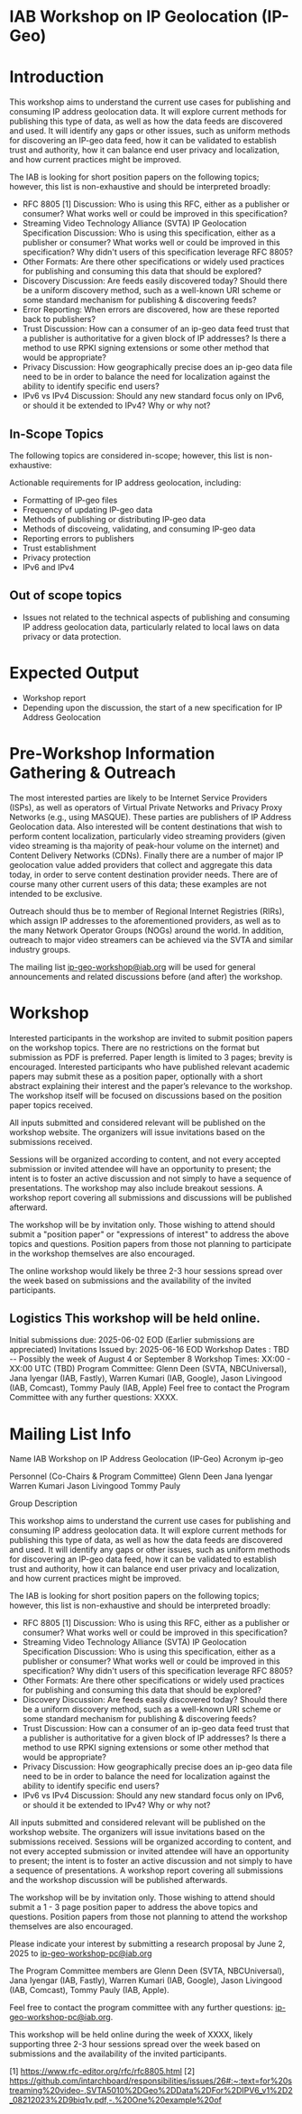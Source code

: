 # IAB Workshop on IP Geolocation (IP-Geo)

# Introduction

This workshop aims to understand the current use cases for publishing and consuming IP address geolocation data. It will explore current methods for publishing this type of data, as well as how the data feeds are discovered and used. It will identify any gaps or other issues, such as uniform methods for discovering an IP-geo data feed, how it can be validated to establish trust and authority, how it can balance end user privacy and localization, and how current practices might be improved. 

The IAB is looking for short position papers on the following topics; however, this list is non-exhaustive and should be interpreted broadly:
* RFC 8805 [1] Discussion: Who is using this RFC, either as a publisher or consumer? What works well or could be improved in this specification?
* Streaming Video Technology Alliance (SVTA) IP Geolocation Specification Discussion: Who is using this specification, either as a publisher or consumer? What works well or could be improved in this specification? Why didn't users of this specification leverage RFC 8805?
* Other Formats: Are there other specifications or widely used practices for publishing and consuming this data that should be explored?
* Discovery Discussion: Are feeds easily discovered today? Should there be a uniform discovery method, such as a well-known URI scheme or some standard mechanism for publishing & discovering feeds?
* Error Reporting: When errors are discovered, how are these reported back to publishers?
* Trust Discussion: How can a consumer of an ip-geo data feed trust that a publisher is authoritative for a given block of IP addresses? Is there a method to use RPKI signing extensions or some other method that would be appropriate?
* Privacy Discussion: How geographically precise does an ip-geo data file need to be in order to balance the need for localization against the ability to identify specific end users?
* IPv6 vs IPv4 Discussion: Should any new standard focus only on IPv6, or should it be extended to IPv4? Why or why not?

## In-Scope Topics
The following topics are considered in-scope; however, this list is non-exhaustive:

Actionable requirements for IP address geolocation, including:
* Formatting of IP-geo files
* Frequency of updating IP-geo data
* Methods of publishing or distributing IP-geo data
* Methods of discoveing, validating, and consuming IP-geo data
* Reporting errors to publishers
* Trust establishment
* Privacy protection
* IPv6 and IPv4 

## Out of scope topics

* Issues not related to the technical aspects of publishing and consuming IP address geolocation data, particularly related to local laws on data privacy or data protection.

# Expected Output

* Workshop report
* Depending upon the discussion, the start of a new specification for IP Address Geolocation

# Pre-Workshop Information Gathering & Outreach

The most interested parties are likely to be Internet Service Providers (ISPs), as well as operators of Virtual Private Networks and Privacy Proxy Networks (e.g., using MASQUE). These parties are publishers of IP Address Geolocation data. Also interested will be content destinations that wish to perform content localization, particularly video streaming providers (given video streaming is tha majority of peak-hour volume on the internet) and Content Delivery Networks (CDNs). Finally there are a number of major IP geolocation value added providers that collect and aggregate this data today, in order to serve content destination provider needs. There are of course many other current users of this data; these examples are not intended to be exclusive. 

Outreach should thus be to member of Regional Internet Registries (RIRs), which assign IP addresses to the aforementioned providers, as well as to the many Network Operator Groups (NOGs) around the world. In addition, outreach to major video streamers can be achieved via the SVTA and similar industry groups. 

The mailing list ip-geo-workshop@iab.org will be used for general announcements and related discussions before (and after) the workshop.

# Workshop

Interested participants in the workshop are invited to submit position papers on the workshop topics. There are no restrictions on the format but submission as PDF is preferred. Paper length is limited to 3 pages; brevity is encouraged. Interested participants who have published relevant academic papers may submit these as a position paper, optionally with a short abstract explaining their interest and the paper’s relevance to the workshop. The workshop itself will be focused on discussions based on the position paper topics received.

All inputs submitted and considered relevant will be published on the workshop website. The organizers will issue invitations based on the submissions received. 

Sessions will be organized according to content, and not every accepted submission or invited attendee will have an opportunity to present; the intent is to foster an active discussion and not simply to have a sequence of presentations. The workshop may also include breakout sessions. A workshop report covering all submissions and discussions will be published afterward.

The workshop will be by invitation only. Those wishing to attend should submit a "position paper" or "expressions of interest" to address the above topics and questions. Position papers from those not planning to participate in the workshop themselves are also encouraged.

The online workshop would likely be three 2-3 hour sessions spread over the week based on submissions and the availability of the invited participants.

## Logistics This workshop will be held online.

Initial submissions due: 2025-06-02 EOD (Earlier submissions are appreciated)
Invitations Issued by: 2025-06-16 EOD
Workshop Dates : TBD -- Possibly the week of August 4 or September 8
Workshop Times: XX:00 - XX:00 UTC (TBD)
Program Committee: Glenn Deen (SVTA, NBCUniversal), Jana Iyengar (IAB, Fastly), Warren Kumari (IAB, Google), Jason Livingood (IAB, Comcast), Tommy Pauly (IAB, Apple)
Feel free to contact the Program Committee with any further questions: XXXX.


# Mailing List Info

Name   		IAB Workshop on IP Address Geolocation (IP-Geo)
Acronym		ip-geo

Personnel (Co-Chairs & Program Committee)
Glenn Deen
Jana Iyengar
Warren Kumari
Jason Livingood
Tommy Pauly

Group Description

This workshop aims to understand the current use cases for publishing and consuming IP address geolocation data. It will explore current methods for publishing this type of data, as well as how the data feeds are discovered and used. It will identify any gaps or other issues, such as uniform methods for discovering an IP-geo data feed, how it can be validated to establish trust and authority, how it can balance end user privacy and localization, and how current practices might be improved. 

The IAB is looking for short position papers on the following topics; however, this list is non-exhaustive and should be interpreted broadly:
* RFC 8805 [1] Discussion: Who is using this RFC, either as a publisher or consumer? What works well or could be improved in this specification?
* Streaming Video Technology Alliance (SVTA) IP Geolocation Specification Discussion: Who is using this specification, either as a publisher or consumer? What works well or could be improved in this specification? Why didn't users of this specification leverage RFC 8805?
* Other Formats: Are there other specifications or widely used practices for publishing and consuming this data that should be explored?
* Discovery Discussion: Are feeds easily discovered today? Should there be a uniform discovery method, such as a well-known URI scheme or some standard mechanism for publishing & discovering feeds? 
* Trust Discussion: How can a consumer of an ip-geo data feed trust that a publisher is authoritative for a given block of IP addresses? Is there a method to use RPKI signing extensions or some other method that would be appropriate?
* Privacy Discussion: How geographically precise does an ip-geo data file need to be in order to balance the need for localization against the ability to identify specific end users?
* IPv6 vs IPv4 Discussion: Should any new standard focus only on IPv6, or should it be extended to IPv4? Why or why not?


All inputs submitted and considered relevant will be published on the workshop website. The organizers will issue invitations based on the submissions received. Sessions will be organized according to content, and not every accepted submission or invited attendee will have an opportunity to present; the intent is to foster an active discussion and not simply to have a sequence of presentations. A workshop report covering all submissions and the workshop discussion will be published afterwards.

The workshop will be by invitation only. Those wishing to attend should submit a 1 - 3 page position paper to address the above topics and questions. Position papers from those not planning to attend the workshop themselves are also encouraged.

Please indicate your interest by submitting a research proposal by June 2, 2025 to ip-geo-workshop-pc@iab.org

The Program Committee members are Glenn Deen (SVTA, NBCUniversal), Jana Iyengar (IAB, Fastly), Warren Kumari (IAB, Google), Jason Livingood (IAB, Comcast), Tommy Pauly (IAB, Apple).

Feel free to contact the program committee with any further questions: ip-geo-workshop-pc@iab.org.

This workshop will be held online during the week of XXXX, likely supporting three 2-3 hour sessions spread over the week based on submissions and the availability of the invited participants.

[1] https://www.rfc-editor.org/rfc/rfc8805.html
[2] https://github.com/intarchboard/responsibilities/issues/26#:~:text=for%20streaming%20video-,SVTA5010%2DGeo%2DData%2DFor%2DIPV6_v1%2D2_08212023%2D9biq1v.pdf,-.%20One%20example%20of

